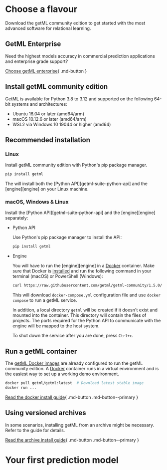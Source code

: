 

# Choose a flavour

Download the getML community edition to get started with the most advanced software for relational learning.

## GetML Enterprise

Need the highest models accuracy in commercial prediction applications and enterprise grade support?

[Choose getML enterprise](/enterprise/benefits){ .md-button }


## Install getML community edition

GetML is available for Python 3.8 to 3.12 and supported on the following 64-bit systems and architectures:

- Ubuntu 16.04 or later (amd64/arm)
- macOS 10.12.6 or later (amd64/arm)
- WSL2 via Windows 10 19044 or higher (amd64)

## Recommended installation

### Linux
Install getML community edition with Python's pip package manager.

```py
pip install getml
```
The will install both the [Python API][getml-suite-python-api] and the [engine][engine] on your Linux machine.


<!-- [Read the pip install guide](packages/pip.md){ .md-button .md-button--primary } -->

### macOS, Windows & Linux
Install the [Python API][getml-suite-python-api] and the [engine][engine] separately:

- Python API
    
    Use Python's pip package manager to install the API:

    ```py
    pip install getml
    ```

- Engine

    You will have to run the [engine][engine] in a [Docker](https://www.docker.com/) container. Make sure that Docker is [installed](https://docs.docker.com/get-docker/) and run the following command in your terminal (macOS) or PowerShell (Windows):

    ```bash
    curl https://raw.githubusercontent.com/getml/getml-community/1.5.0/runtime/docker-compose.yml | docker-compose up -f -
    ```

    This will download `docker-compose.yml` configuration file and use `docker compose` to run a getML service.

    In addition, a local directory `getml` will be created if it doesn't exist and mounted into the container. This directory will contain the files of projects. The ports required for the Python API to communicate with the engine will be mapped to the host system.

    To shut down the service after you are done, press `Ctrl+c`.




## Run a getML container

The [getML Docker images](https://hub.docker.com/r/getml/getml) are already configured to run the getML community edition. A [Docker](https://docs.docker.com/install/) container runs in a virtual environment and is the easiest way to set up a working demo environment.

```bash
docker pull getml/getml:latest  # Download latest stable image
docker run ...
```

[Read the docker install guide](packages/Docker.md){ .md-button .md-button--primary }


## Using versioned archives

In some scenarios, installing getML from an archive might be necessary. Refer to the guide for details.

[Read the archive install guide](packages/archive.md){ .md-button .md-button--primary }


# Your first prediction model
